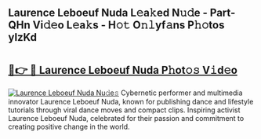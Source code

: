 ## Laurence Leboeuf Nuda L𝚎a𝚔ed N𝚞𝚍e - Part-QHn Vi𝚍𝚎o L𝚎a𝚔s - H𝚘𝚝 O𝚗𝚕yf𝚊ns P𝚑𝚘tos yIzKd

# <h2><a href="http://kf71tj.oniu.top/?m=Laurence+Leboeuf+Nuda">🔗👉 🔴 Laurence Leboeuf Nuda P𝚑ot𝚘𝚜 V𝚒d𝚎o</a></h2>

[![Laurence Leboeuf Nuda Nu𝚍e𝚜](https://i.imgur.com/0qMVB7G.gif)](http://kf71tj.oniu.top/?m=Laurence+Leboeuf+Nuda)
Cybernetic performer and multimedia innovator Laurence Leboeuf Nuda, known for publishing dance and lifestyle tutorials through viral dance moves and compact clips. Inspiring activist Laurence Leboeuf Nuda, celebrated for their passion and commitment to creating positive change in the world.  
